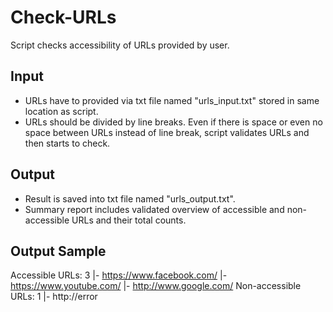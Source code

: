 # Check-URLs
Script checks accessibility of URLs provided by user.

## Input
* URLs have to provided via txt file named "urls_input.txt" stored in same location as script.
* URLs should be divided by line breaks. Even if there is space or even no space between URLs instead of line break, script validates URLs and then starts to check.

## Output
* Result is saved into txt file named "urls_output.txt".
* Summary report includes validated overview of accessible and non-accessible URLs and their total counts.

## Output Sample
Accessible URLs: 3</b>
|- https://www.facebook.com/</b>
|- https://www.youtube.com/
|- http://www.google.com/
Non-accessible URLs: 1
|- http://error
